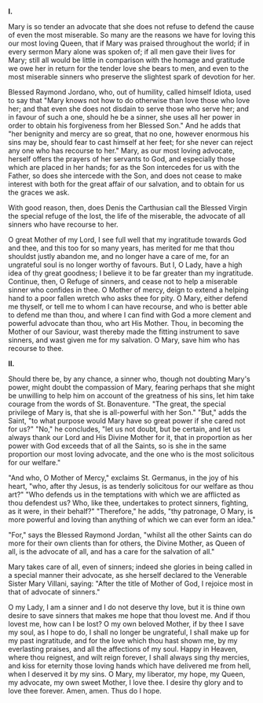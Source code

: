 
**I\.**

Mary is so tender an advocate that she does not refuse to defend the cause of even the most miserable. So many are the reasons we have for loving this our most loving Queen, that if Mary was praised throughout the world; if in every sermon Mary alone was spoken of; if all men gave their lives for Mary; still all would be little in comparison with the homage and gratitude we owe her in return for the tender love she bears to men, and even to the most miserable sinners who preserve the slightest spark of devotion for her.

Blessed Raymond Jordano, who, out of humility, called himself Idiota, used to say that \"Mary knows not how to do otherwise than love those who love her; and that even she does not disdain to serve those who serve her; and in favour of such a one, should he be a sinner, she uses all her power in order to obtain his forgiveness from her Blessed Son.\" And he adds that \"her benignity and mercy are so great, that no one, however enormous his sins may be, should fear to cast himself at her feet; for she never can reject any one who has recourse to her.\" Mary, as our most loving advocate, herself offers the prayers of her servants to God, and especially those which are placed in her hands; for as the Son intercedes for us with the Father, so does she intercede with the Son, and does not cease to make interest with both for the great affair of our salvation, and to obtain for us the graces we ask.

With good reason, then, does Denis the Carthusian call the Blessed Virgin the special refuge of the lost, the life of the miserable, the advocate of all sinners who have recourse to her.

O great Mother of my Lord, I see full well that my ingratitude towards God and thee, and this too for so many years, has merited for me that thou shouldst justly abandon me, and no longer have a care of me, for an ungrateful soul is no longer worthy of favours. But I, O Lady, have a high idea of thy great goodness; I believe it to be far greater than my ingratitude. Continue, then, O Refuge of sinners, and cease not to help a miserable sinner who confides in thee. O Mother of mercy, deign to extend a helping hand to a poor fallen wretch who asks thee for pity. O Mary, either defend me thyself, or tell me to whom I can have recourse, and who is better able to defend me than thou, and where I can find with God a more clement and powerful advocate than thou, who art His Mother. Thou, in becoming the Mother of our Saviour, wast thereby made the fitting instrument to save sinners, and wast given me for my salvation. O Mary, save him who has recourse to thee.

**II\.**

Should there be, by any chance, a sinner who, though not doubting Mary\'s power, might doubt the compassion of Mary, fearing perhaps that she might be unwilling to help him on account of the greatness of his sins, let him take courage from the words of St. Bonaventure. \"The great, the special privilege of Mary is, that she is all-powerful with her Son.\" \"But,\" adds the Saint, \"to what purpose would Mary have so great power if she cared not for us?\" \"No,\" he concludes, \"let us not doubt, but be certain, and let us always thank our Lord and His Divine Mother for it, that in proportion as her power with God exceeds that of all the Saints, so is she in the same proportion our most loving advocate, and the one who is the most solicitous for our welfare.\"

\"And who, O Mother of Mercy,\" exclaims St. Germanus, in the joy of his heart, \"who, after thy Jesus, is as tenderly solicitous for our welfare as thou art?\" \"Who defends us in the temptations with which we are afflicted as thou defendest us? Who, like thee, undertakes to protect sinners, fighting, as it were, in their behalf?\" \"Therefore,\" he adds, \"thy patronage, O Mary, is more powerful and loving than anything of which we can ever form an idea.\"

\"For,\" says the Blessed Raymond Jordan, \"whilst all the other Saints can do more for their own clients than for others, the Divine Mother, as Queen of all, is the advocate of all, and has a care for the salvation of all.\"

Mary takes care of all, even of sinners; indeed she glories in being called in a special manner their advocate, as she herself declared to the Venerable Sister Mary Villani, saying: \"After the title of Mother of God, I rejoice most in that of advocate of sinners.\"

O my Lady, I am a sinner and I do not deserve thy love, but it is thine own desire to save sinners that makes me hope that thou lovest me. And if thou lovest me, how can I be lost? O my own beloved Mother, if by thee I save my soul, as I hope to do, I shall no longer be ungrateful, I shall make up for my past ingratitude, and for the love which thou hast shown me, by my everlasting praises, and all the affections of my soul. Happy in Heaven, where thou reignest, and wilt reign forever, I shall always sing thy mercies, and kiss for eternity those loving hands which have delivered me from hell, when I deserved it by my sins. O Mary, my liberator, my hope, my Queen, my advocate, my own sweet Mother, I love thee. I desire thy glory and to love thee forever. Amen, amen. Thus do I hope.

